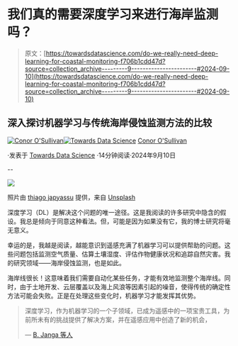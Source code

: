 # 我们真的需要深度学习来进行海岸监测吗？

> 原文：[https://towardsdatascience.com/do-we-really-need-deep-learning-for-coastal-monitoring-f706b1cdd47d?source=collection_archive---------9-----------------------#2024-09-10](https://towardsdatascience.com/do-we-really-need-deep-learning-for-coastal-monitoring-f706b1cdd47d?source=collection_archive---------9-----------------------#2024-09-10)

## 深入探讨机器学习与传统海岸侵蚀监测方法的比较

[](https://conorosullyds.medium.com/?source=post_page---byline--f706b1cdd47d--------------------------------)[![Conor O'Sullivan](../Images/2dc50a24edb12e843651d01ed48a3c3f.png)](https://conorosullyds.medium.com/?source=post_page---byline--f706b1cdd47d--------------------------------)[](https://towardsdatascience.com/?source=post_page---byline--f706b1cdd47d--------------------------------)[![Towards Data Science](../Images/a6ff2676ffcc0c7aad8aaf1d79379785.png)](https://towardsdatascience.com/?source=post_page---byline--f706b1cdd47d--------------------------------) [Conor O'Sullivan](https://conorosullyds.medium.com/?source=post_page---byline--f706b1cdd47d--------------------------------)

·发表于 [Towards Data Science](https://towardsdatascience.com/?source=post_page---byline--f706b1cdd47d--------------------------------) ·14分钟阅读·2024年9月10日

--

![](../Images/df2fff716690ef400de5642d8e0f909e.png)

照片由 [thiago japyassu](https://unsplash.com/@thiagojapyassu?utm_source=medium&utm_medium=referral) 提供，来自 [Unsplash](https://unsplash.com/?utm_source=medium&utm_medium=referral)

深度学习（DL）是解决这个问题的唯一途径。这是我阅读的许多研究中隐含的假设。我总是倾向于同意这种看法。但，可能是因为如果没有它，我的博士研究将毫无意义。

幸运的是，我越是阅读，越能意识到遥感充满了机器学习可以提供帮助的问题。这些问题包括监测空气质量、估算土壤湿度、评估作物健康状况和追踪自然灾害。我的研究领域——海岸侵蚀监测，也是如此。

海岸线很长！这意味着我们需要自动化某些任务，才能有效地监测整个海岸线。同时，由于土地开发、云层覆盖以及海上风浪等因素引起的噪音，使得传统的确定性方法可能会失败。正是在处理这些变化时，机器学习才能发挥其优势。

> 深度学习，作为机器学习的一个子领域，已成为遥感中的一项宝贵工具，为前所未有的挑战提供了解决方案，并在遥感应用中创造了新的机会，
> 
> — [B. Janga 等人](https://www.mdpi.com/2072-4292/15/16/4112)
